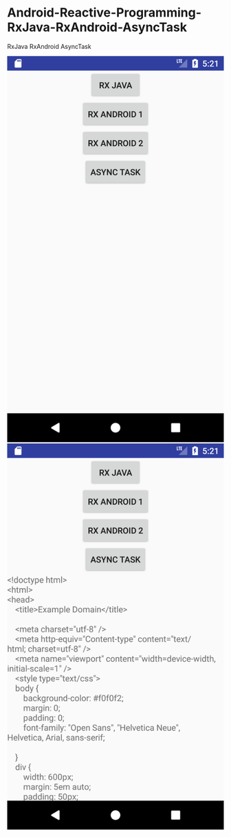 # Android-Reactive-Programming-RxJava-RxAndroid-AsyncTask
RxJava RxAndroid AsyncTask

![RxJava RxAndroid AsyncTask Demo](/SCREENSHOT/demo1.png?raw=true "RxJava RxAndroid AsyncTask Demo")
![RxJava RxAndroid AsyncTask Demo](/SCREENSHOT/demo2.png?raw=true "RxJava RxAndroid AsyncTask Demo")

